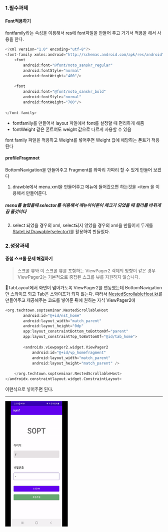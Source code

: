 
### 1.필수과제
#### Font적용하기
fontfamily라는 속성을 이용해서 res에 font파일을 만들어 주고 거기서 적용을 해서 사용을 한다.

```kotlin
<?xml version="1.0" encoding="utf-8"?>
<font-family xmlns:android="http://schemas.android.com/apk/res/android">
    <font
        android:font="@font/noto_sanskr_regular"
        android:fontStyle="normal"
        android:fontWeight="400"/>

    <font
        android:font="@font/noto_sanskr_bold"
        android:fontStyle="normal"
        android:fontWeight="700"/>

</font-family>
```
* fontfamily를 만들어서 layout 파일에서 font를 설정할 때 편리하게 해줌
* fontWeight 같은 폰트여도 weight 값으로 다르게 사용할 수 있음

font family 파일을 적용하고 Weight를 넣어주면 Weight 값에 해당하는 폰트가 적용된다
#### profileFragmnet
BottomNavigation을 만들어주고 Fragment를 와따리 가따리 할 수 있게 만들어 보겠다

1. drawble에서 menu.xml을 만들어주고 메뉴에 들어갔으면 하는것을 <item 을 이용해서 만들어준다.
##### menu를 눌렀을때 selector를 이용해서 메뉴아이콘이 체크가 되었을 때 컬러를 바뀌게끔 줄것이다
2. select 되었을 경우의 xml, select되지 않았을 경우의 xml을 만들어서 두개를 [StateListDrawable(selector)](https://ju-hy.tistory.com/26)를 활용하여 만들었다.

### 2.성장과제
#### 중첩 스크롤 문제 해결하기 
> 스크롤 뷰와 이 스크롤 뷰를 포함하는 ViewPager2 객체의 방향이 같은 경우 ViewPager2는 기본적으로 중첩된 스크롤 뷰를 지원하지 않습니다.

TabLayout에서 화면이 넘어가도록 ViewPager2를 연동했는데 BottomNavigation만 스와이프 되고 Tab은 스와이프가 되지 않는다.
따라서 
[NestedScrollableHost.kt](https://github.com/android/views-widgets-samples/blob/master/ViewPager2/app/src/main/java/androidx/viewpager2/integration/testapp/NestedScrollableHost.kt)를 만들어주고 제공해주는 코드를 넣어준 뒤에 원하는 자식 ViewPager2에 
```kotlin
<org.techtown.soptseminar.NestedScrollableHost
        android:id="@+id/nst_home"
        android:layout_width="match_parent"
        android:layout_height="0dp"
        app:layout_constraintBottom_toBottomOf="parent"
        app:layout_constraintTop_toBottomOf="@id/tab_home">

        <androidx.viewpager2.widget.ViewPager2
            android:id="@+id/vp_homefragment"
            android:layout_width="match_parent"
            android:layout_height="match_parent" />

    </org.techtown.soptseminar.NestedScrollableHost>
</androidx.constraintlayout.widget.ConstraintLayout>
```
이런식으로 넣어주면 된다.
<hr>
<img src="/gif/seminar3.gif" width="200" height="400"/>